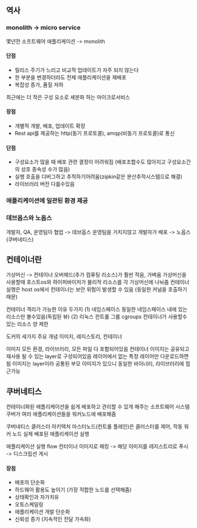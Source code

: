 ## 역사 
### monolith -> micro service
몇년전 소프트웨어 애플리케이션 -> monolith
#### 단점
* 릴리스 주기가 느리고 비교적 업데이트가 자주 되지 않는다
* 한 부분을 변경하더라도 전체 애플리케이션을 재배포
* 복잡성 증가, 품질 저하

최근에는 더 작은 구성 요소로 세분화 하는 마이크로서비스
#### 장점
* 개별적 개발, 배포, 업데이트 확장
* Rest api를 제공하는 http(동기 프로토콜), amqp(비동기 프로토콜)로 통신
#### 단점
* 구성요소가 많을 때 배포 관련 결정이 어려워짐 (배포조합수도 많아지고 구성요소간의 상호 종속성 수가 많음)
* 실행 호출을 디버그하고 추적하기어려움(zipkin같은 분산추적시스템으로 해결)
* 라이브러리 버전 다를수있음

### 애플리케이션에 일관된 환경 제공

### 데브옵스와 노옵스
개발자, QA, 운영팀이 협업 -> 데브옵스
운영팀을 거치지않고 개발자가 배포 -> 노옵스 (쿠버네티스)


## 컨테이너란
가상머신 -> 컨테이너 오버헤드(추가 컴퓨팅 리소스)가 훨씬 적음, 가벼움
가상머신을 사용할때 호스트os와 하이퍼바이저가 물리적 리소스를 각 가상머신에 나눠줌
컨테이너 실행은 host os에서
컨테이너는 보안 위험이 발생할 수 있음 (동일한 커널을 호출하기 때문)

컨테이너 격리가 가능한 이유 두가지
(1) 네임스페이스
동일한 네임스페이스 내에 있는 리소스만 볼수있음(독립된 뷰)
(2) 리눅스 컨트롤 그룹 cgroups
컨테이너가 사용할수 있는 리소스 양 제한

도커의 세가지 주요 개념
이미지, 레지스토리, 컨테이너

이미지 모든 환경, 라이브러리, 모든 파일 다 포함되어있음
컨테이너 이미지는 공유되고 재사용 될 수 있는 layer로 구성되어있음
레이어에서 없는 특정 레이어만 다운로드하면됨
이미지는 layer이라 공통된 부모 이미지가 있으니 동일한 바이너리, 라이브러리에 접근가능

## 쿠버네티스
컨테이너화된 애플리케이션을 쉽게 배포하고 관리할 수 있게 해주는 소프트웨어 시스템
쿠버가 여러 애플리케이션들을 워커노드에 배포해줌

쿠버네티스 클러스터 아키텍처
마스터노드(컨트롤 플레인)은 클러스터를 제어, 작동
워커 노드 실제 배포된 애플리케이션 실행

애플리케이션 실행 flow
컨터이너 이미지로 패킹 -> 해당 이미지를 레지스트리로 푸시 -> 디스크립션 게시

#### 장점
* 배포의 단순화
* 하드웨어 활용도 높이기 (가장 적합한 노드를 선택해줌)
* 상태확인과 자가치유
* 오토스케일링
* 애플리케이션 개발 단순화
* 신뢰성 증가 (지속적인 전달 가속화)
